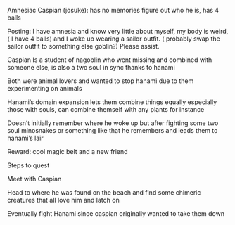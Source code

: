 Amnesiac Caspian (josuke): has no memories figure out who he is, has 4 balls 

Posting: I have amnesia and know very little about myself, my body is weird, ( I have 4 balls) and I woke up wearing a sailor outfit. ( probably swap the sailor outfit to something else goblin?) Please assist.

Caspian Is a student of nagoblin who went missing and combined with someone else, is also a two soul in sync thanks to hanami

Both were animal lovers and wanted to stop hanami due to them experimenting on animals


Hanami’s domain expansion lets them combine things equally especially those with souls, can combine themself with any plants for instance 

Doesn’t initially remember where he woke up but after fighting some two soul minosnakes or something like that he remembers and leads them to hanami’s lair

Reward: cool magic belt and a new friend



Steps to quest

Meet with Caspian

Head to where he was found on the beach and find some chimeric creatures that all love him and latch on

Eventually fight Hanami since caspian originally wanted to take them down